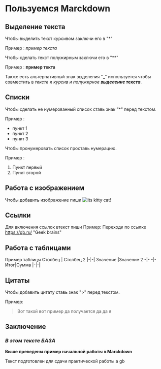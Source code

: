 # Пользуемся Marckdown

## Выделение текста

Чтобы выделить текст курсивом заключи его в "*" 

Пример : *пример текста*

Чтобы сделать текст полужирным заключи его в "**" 

Пример : **пример текта**

Также есть альтернативный знак выделения "_" используется чтобы совместить в _тексте и курсив и полужирное **выделение текста**_.

## Списки

Чтобы сделать не нумерованный список ставь знак "*" перед текстом.

Пример :
* пункт 1
* пункт 2
* пункт 3


Чтобы пронумеровать список проставь нумерацию.

Пример :
1. Пункт первый
2. Пункт второй


## Работа с изображением

Чтобы добавить изображение пиши
![Its kitty cat!](image.jpg)

## Ссылки

Для включения ссылок втекст пиши
Пример:
Переходи по ссылке https://gb.ru/ "Geek brains"

## Работа с таблицами

Пример таблицы
 Столбец | Столбец 2
|-|-|
Значение |Значение 2
-|- 
-|- 
Итог|Сумма 
|-|-|

## Цитаты

Чтобы добавить цитату ставь знак ">" перед текстом.

Пример:
>Вот такой вот пример да получается да да я

## Заключение

###  _В этом тексте **БАЗА**_
 **Выше преведены пример начальной работы в Marckdown** 
 
 Текст подготовлен для сдачи практической работы а gb
